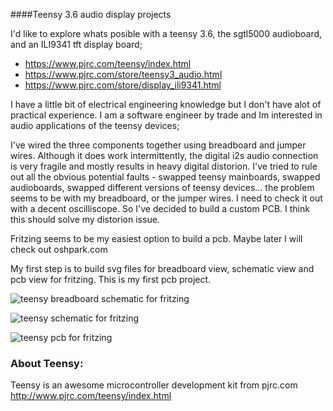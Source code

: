 ####Teensy 3.6 audio display projects

I'd like to explore whats posible with a teensy 3.6, the sgtl5000 audioboard, and an ILI9341 tft display board;
* https://www.pjrc.com/teensy/index.html
* https://www.pjrc.com/store/teensy3_audio.html
* https://www.pjrc.com/store/display_ili9341.html

I have a little bit of electrical engineering knowledge but I don't have alot of practical experience. I am a software engineer by trade and Im interested in audio applications of the teensy devices; 

I've wired the three components together using breadboard and jumper wires. Although it does work intermittently, the digital i2s audio connection is very fragile and mostly results in heavy digital distorion. I've tried to rule out all the obvious potential faults - swapped teensy mainboards, swapped audioboards, swapped different versions of teensy devices... the problem seems to be with my breadboard, or the jumper wires. I need to check it out with a decent oscilliscope. So I've decided to build a custom PCB. I think this should solve my distorion issue.    

Fritzing seems to be my easiest option to build a pcb. Maybe later I will check out oshpark.com

My first step is to build svg files for breadboard view, schematic view and pcb view for fritzing. This is my first pcb project.

![teensy breadboard schematic for fritzing](https://github.com/newdigate/teensy-3.6/blob/master/fritzing/png/teensy3-6_default_fritzing_breadboard.png?raw=true "teensy 3.6 breadboard schematic for fritzing")

![teensy schematic for fritzing](https://github.com/newdigate/teensy-3.6/blob/master/fritzing/png/teensy3-6_default_fritzing_schematic.png?raw=true "teensy 3.6 schematic for fritzing")

![teensy pcb for fritzing](https://github.com/newdigate/teensy-3.6/blob/master/fritzing/png/teensy3-6_default_fritzing_pcb.png?raw=true "teensy 3.6 schematic for fritzing")

### About Teensy:
Teensy is an awesome microcontroller development kit from pjrc.com http://www.pjrc.com/teensy/index.html
